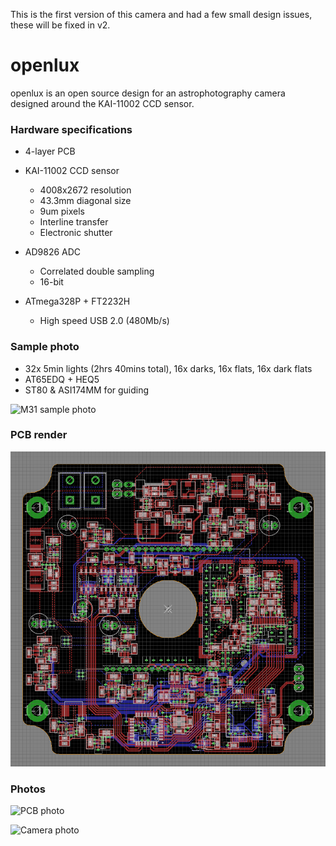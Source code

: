 This is the first version of this camera and had a few small design issues, these will be fixed in v2.

# openlux

openlux is an open source design for an astrophotography camera designed around the KAI-11002 CCD sensor.

### Hardware specifications

* 4-layer PCB

* KAI-11002 CCD sensor
  * 4008x2672 resolution
  * 43.3mm diagonal size
  * 9um pixels
  * Interline transfer
  * Electronic shutter

* AD9826 ADC
  * Correlated double sampling
  * 16-bit

* ATmega328P + FT2232H
  * High speed USB 2.0 (480Mb/s)


### Sample photo

* 32x 5min lights (2hrs 40mins total), 16x darks, 16x flats, 16x dark flats
* AT65EDQ + HEQ5
* ST80 & ASI174MM for guiding

![M31 sample photo](img/sample-m31.png)

### PCB render

![PCB render](img/render.png)

### Photos

![PCB photo](img/pcb.jpg)

![Camera photo](img/cam.jpg)

